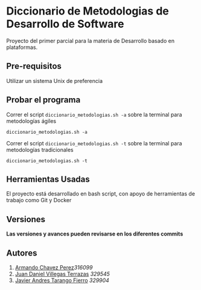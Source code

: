 # Diccionario de Metodologias de Desarrollo de Software

Proyecto del primer parcial para la materia de Desarrollo basado en plataformas.

## Pre-requisitos

Utilizar un sistema Unix de preferencia

## Probar el programa

Correr el script `diccionario_metodologias.sh -a` sobre la terminal para metodologías ágiles 

```
diccionario_metodologias.sh -a
```

Correr el script `diccionario_metodologias.sh -t` sobre la terminal para metodologías tradicionales 

```
diccionario_metodologias.sh -t
```

## Herramientas Usadas 

El proyecto está desarrollado en bash script, con apoyo de herramientas de trabajo como Git y Docker

## Versiones


**Las versiones y avances pueden revisarse en los diferentes commits**

## Autores
1. [Armando Chavez Perez](https://github.com/Armandochavezp02)*316099*
2. [Juan Daniel Villegas Terrazas](https://github.com/JuanDanielVillegas) *329545*
3. [Javier Andres Tarango Fierro](https://github.com/329904) *329904*
